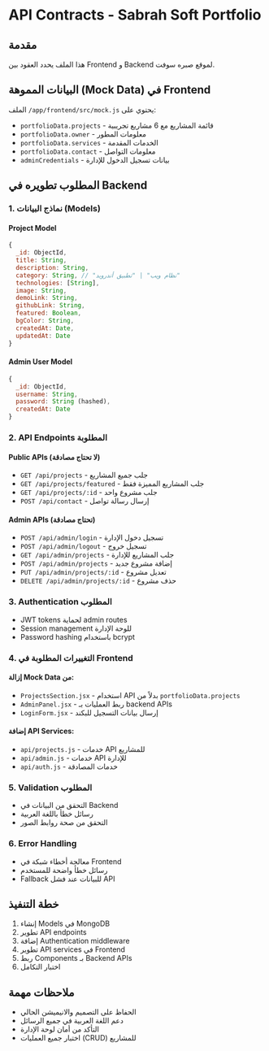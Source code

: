 # API Contracts - Sabrah Soft Portfolio

## مقدمة
هذا الملف يحدد العقود بين Frontend و Backend لموقع صبره سوفت.

## البيانات المموهة (Mock Data) في Frontend
الملف `/app/frontend/src/mock.js` يحتوي على:
- `portfolioData.projects` - قائمة المشاريع مع 6 مشاريع تجريبية
- `portfolioData.owner` - معلومات المطور
- `portfolioData.services` - الخدمات المقدمة
- `portfolioData.contact` - معلومات التواصل
- `adminCredentials` - بيانات تسجيل الدخول للإدارة

## المطلوب تطويره في Backend

### 1. نماذج البيانات (Models)

#### Project Model
```javascript
{
  _id: ObjectId,
  title: String,
  description: String,
  category: String, // "نظام ويب" | "تطبيق أندرويد"
  technologies: [String],
  image: String,
  demoLink: String,
  githubLink: String,
  featured: Boolean,
  bgColor: String,
  createdAt: Date,
  updatedAt: Date
}
```

#### Admin User Model
```javascript
{
  _id: ObjectId,
  username: String,
  password: String (hashed),
  createdAt: Date
}
```

### 2. API Endpoints المطلوبة

#### Public APIs (لا تحتاج مصادقة)
- `GET /api/projects` - جلب جميع المشاريع
- `GET /api/projects/featured` - جلب المشاريع المميزة فقط
- `GET /api/projects/:id` - جلب مشروع واحد
- `POST /api/contact` - إرسال رسالة تواصل

#### Admin APIs (تحتاج مصادقة)
- `POST /api/admin/login` - تسجيل دخول الإدارة
- `POST /api/admin/logout` - تسجيل خروج
- `GET /api/admin/projects` - جلب المشاريع للإدارة
- `POST /api/admin/projects` - إضافة مشروع جديد
- `PUT /api/admin/projects/:id` - تعديل مشروع
- `DELETE /api/admin/projects/:id` - حذف مشروع

### 3. Authentication المطلوب
- JWT tokens لحماية admin routes
- Session management للوحة الإدارة
- Password hashing باستخدام bcrypt

### 4. التغييرات المطلوبة في Frontend

#### إزالة Mock Data من:
- `ProjectsSection.jsx` - استخدام API بدلاً من `portfolioData.projects`
- `AdminPanel.jsx` - ربط العمليات بـ backend APIs
- `LoginForm.jsx` - إرسال بيانات التسجيل للبكند

#### إضافة API Services:
- `api/projects.js` - خدمات API للمشاريع
- `api/admin.js` - خدمات API للإدارة
- `api/auth.js` - خدمات المصادقة

### 5. Validation المطلوب
- التحقق من البيانات في Backend
- رسائل خطأ باللغة العربية
- التحقق من صحة روابط الصور

### 6. Error Handling
- معالجة أخطاء شبكة في Frontend
- رسائل خطأ واضحة للمستخدم
- Fallback للبيانات عند فشل API

## خطة التنفيذ
1. إنشاء Models في MongoDB
2. تطوير API endpoints
3. إضافة Authentication middleware
4. تطوير API services في Frontend
5. ربط Components بـ Backend APIs
6. اختبار التكامل

## ملاحظات مهمة
- الحفاظ على التصميم والانيميشن الحالي
- دعم اللغة العربية في جميع الرسائل
- التأكد من أمان لوحة الإدارة
- اختبار جميع العمليات (CRUD) للمشاريع